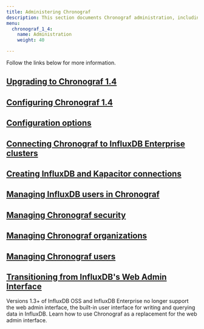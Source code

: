 ```yaml
---
title: Administering Chronograf
description: This section documents Chronograf administration, including configuration, InfluxDB Enterprise clusters, Kapacitor and InfluxDB connections, user and organization management, security, and upgrading.
menu:
  chronograf_1_4:
    name: Administration
    weight: 40

---
```


Follow the links below for more information.

## [Upgrading to Chronograf 1.4](/chronograf/v1.4/administration/upgrading/)

## [Configuring Chronograf 1.4](/chronograf/v1.4/administration/configuration/)

## [Configuration options](/chronograf/v1.4/administration/config-options/)

## [Connecting Chronograf to InfluxDB Enterprise clusters](/chronograf/v1.4/administration/chrono-on-clusters/)

## [Creating InfluxDB and Kapacitor connections](/chronograf/v1.4/administration/creating-connections/)

## [Managing InfluxDB users in Chronograf](/chronograf/v1.4/administration/managing-influxdb-users/)

## [Managing Chronograf security](/chronograf/v1.4/administration/managing-security/)

## [Managing Chronograf organizations](/chronograf/v1.4/administration/managing-organizations/)

## [Managing Chronograf users](/chronograf/v1.4/administration/managing-chronograf-users/)

## [Transitioning from InfluxDB's Web Admin Interface](/chronograf/v1.4/guides/transition-web-admin-interface/)
Versions 1.3+ of InfluxDB OSS and InfluxDB Enterprise no longer support the web admin interface, the built-in user interface for writing and querying data in InfluxDB.
Learn how to use Chronograf as a replacement for the web admin interface.

